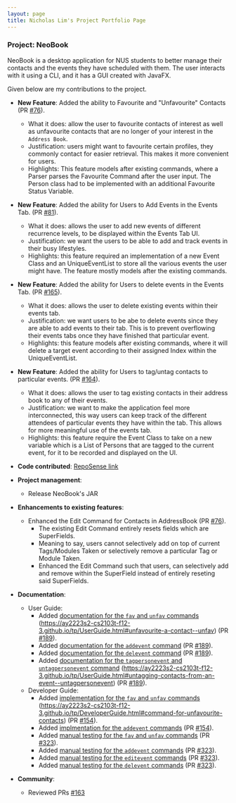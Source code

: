 ```yaml
---
layout: page
title: Nicholas Lim's Project Portfolio Page
---
```


### Project: NeoBook

NeoBook is a desktop application for NUS students to better manage their contacts and the events they have scheduled with them. The user interacts with it using a CLI, and it has a GUI created with JavaFX.

Given below are my contributions to the project.

* **New Feature**: Added the ability to Favourite and "Unfavourite" Contacts (PR [#76](https://github.com/AY2223S2-CS2103T-F12-3/tp/pull/76)).
  * What it does: allow the user to favourite contacts of interest as well as unfavourite contacts that are no longer of your interest in the `Address Book`.
  * Justification: users might want to favourite certain profiles, they commonly contact for easier retrieval. This makes it more convenient for users.
  * Highlights: This feature models after existing commands, where a Parser parses the Favourite Command after the user input. The Person class had to be implemented with an additional Favourite Status Variable.

* **New Feature**: Added the ability for Users to Add Events in the Events Tab. (PR [#81](https://github.com/AY2223S2-CS2103T-F12-3/tp/pull/81)).
  * What it does: allows the user to add new events of different recurrence levels, to be displayed within the Events Tab UI.
  * Justification: we want the users to be able to add and track events in their busy lifestyles.
  * Highlights: this feature required an implementation of a new Event Class and an UniqueEventList to store all the various events the user might have. The feature mostly models after the existing commands.

* **New Feature**: Added the ability for Users to delete events in the Events Tab. (PR [#165](https://github.com/AY2223S2-CS2103T-F12-3/tp/pull/165)).
  * What it does: allows the user to delete existing events within their events tab.
  * Justification: we want users to be abe to delete events since they are able to add events to their tab. This is to prevent overflowing their events tabs once they have finished that particular event.
  * Highlights: this feature models after existing commands, where it will delete a target event according to their assigned Index within the UniqueEventList.

* **New Feature**: Added the ability for Users to tag/untag contacts to particular events. (PR [#164](https://github.com/AY2223S2-CS2103T-F12-3/tp/pull/164)).
  * What it does: allows the user to tag existing contacts in their address book to any of their events.
  * Justification: we want to make the application feel more interconnected, this way users can keep track of the different attendees of particular events they have within the tab. This allows for more meaningful use of the events tab.
  * Highlights: this feature require the Event Class to take on a new variable which is a List of Persons that are tagged to the current event, for it to be recorded and displayed on the UI.

* **Code contributed**: [RepoSense link](https://nus-cs2103-ay2223s2.github.io/tp-dashboard/?search=nicljr&breakdown=true)

* **Project management**:
  * Release NeoBook's JAR

* **Enhancements to existing features**:
  * Enhanced the Edit Command for Contacts in AddressBook (PR [#76](https://github.com/AY2223S2-CS2103T-F12-3/tp/pull/76)).
    * The existing Edit Command entirely resets fields which are SuperFields.
    * Meaning to say, users cannot selectively add on top of current Tags/Modules Taken or selectively remove a particular Tag or Module Taken.
    * Enhanced the Edit Command such that users, can selectively add and remove within the SuperField instead of entirely reseting said SuperFields.

* **Documentation**:
  * User Guide:
    * Added [documentation for the `fav` and `unfav` commands](https://ay2223s2-cs2103t-f12-3.github.io/tp/UserGuide.html#favourite-a-contact--fav) (https://ay2223s2-cs2103t-f12-3.github.io/tp/UserGuide.html#unfavourite-a-contact--unfav) (PR [#189](https://github.com/AY2223S2-CS2103T-F12-3/tp/pull/189)). 
    * Added [documentation for the `addevent` command](https://ay2223s2-cs2103t-f12-3.github.io/tp/UserGuide.html#adding-an-event--addevent) (PR [#189](https://github.com/AY2223S2-CS2103T-F12-3/tp/pull/189)).
    * Added [documentation for the `delevent` command](https://ay2223s2-cs2103t-f12-3.github.io/tp/UserGuide.html#deleting-an-event--delevent) (PR [#189](https://github.com/AY2223S2-CS2103T-F12-3/tp/pull/189)).
    * Added [documentation for the `tagpersonevent` and `untagpersonevent` command](https://ay2223s2-cs2103t-f12-3.github.io/tp/UserGuide.html#tagging-contacts-to-an-event--tagpersonevent) (https://ay2223s2-cs2103t-f12-3.github.io/tp/UserGuide.html#untagging-contacts-from-an-event--untagpersonevent) (PR [#189](https://github.com/AY2223S2-CS2103T-F12-3/tp/pull/189/)).
  * Developer Guide:
    * Added [implementation for the `fav` and `unfav` commands](https://ay2223s2-cs2103t-f12-3.github.io/tp/DeveloperGuide.html#command-for-favourite-contacts) (https://ay2223s2-cs2103t-f12-3.github.io/tp/DeveloperGuide.html#command-for-unfavourite-contacts) (PR [#154](https://github.com/AY2223S2-CS2103T-F12-3/tp/pull/154)).
    * Added [implmentation for the `addevent` commands](https://ay2223s2-cs2103t-f12-3.github.io/tp/DeveloperGuide.html#command-for-adding-events) (PR [#154](https://github.com/AY2223S2-CS2103T-F12-3/tp/pull/154)).
    * Added [manual testing for the `fav` and `unfav` commands](https://ay2223s2-cs2103t-f12-3.github.io/tp/DeveloperGuide.html#adding-an-event) (PR [#323](https://github.com/AY2223S2-CS2103T-F12-3/tp/pull/323)).
    * Added [manual testing for the `addevent` commands](https://ay2223s2-cs2103t-f12-3.github.io/tp/DeveloperGuide.html#adding-an-event) (PR [#323](https://github.com/AY2223S2-CS2103T-F12-3/tp/pull/323)).
    * Added [manual testing for the `editevent` commands](https://ay2223s2-cs2103t-f12-3.github.io/tp/DeveloperGuide.html#editing-an-event) (PR [#323](https://github.com/AY2223S2-CS2103T-F12-3/tp/pull/323)).
    * Added [manual testing for the `delevent` commands](https://ay2223s2-cs2103t-f12-3.github.io/tp/DeveloperGuide.html#deleting-an-event) (PR [#323](https://github.com/AY2223S2-CS2103T-F12-3/tp/pull/323)).

* **Community**:
  * Reviewed PRs [#163](https://github.com/AY2223S2-CS2103T-F12-3/tp/pull/163)

